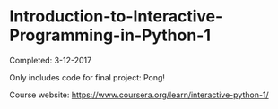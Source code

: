 # Introduction-to-Interactive-Programming-in-Python-1

Completed: 3-12-2017

Only includes code for final project: Pong!

Course website: https://www.coursera.org/learn/interactive-python-1/
